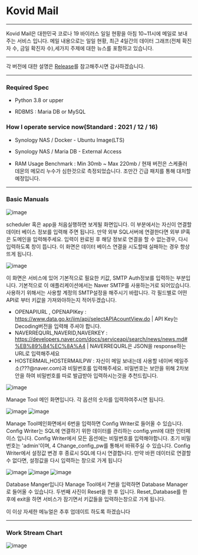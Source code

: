 Kovid Mail
===
***
Kovid Mail은 대한민국 코로나 19 바이러스 일일 현황을 아침 10~11시에 메일로 보내주는 서비스 입니다. 메일 내용으로는 일일 현황, 최근 4일간의 데이터 그래프(전체 확진자 수, 금일 확진자 수),세가지 주제에 대한 뉴스를 포함하고 있습니다.
***
각 버전에 대한 설명은 [Release](https://github.com/J-hoplin1/KovidMail/releases)를 참고해주시면 감사하겠습니다.
***
### Required Spec

- Python 3.8 or upper

- RDBMS : Maria DB or MySQL

### How I operate service now(Standard : 2021 / 12 / 16)

- Synology NAS / Docker - Ubuntu Image(LTS)

- Synology NAS / Maria DB - External Access

- RAM Usage Benchmark : Min 30mb ~ Max 220mb / 현재 버전은 스케줄러 데몬의 메모리 누수가 심한것으로 측정되었습니다. 조만간 긴급 패치를 통해 대처할 예정입니다.
***
### Basic Manuals
![image](https://user-images.githubusercontent.com/45956041/146395663-369bdd36-3fa2-4006-ab85-03cc0786f01f.png)

scheduler 혹은 app을 처음실행하면 보게될 화면입니다. 이 부분에서는 자신이 연결할 데이터 베이스 정보를 입력해 주면 됩니다. 만약 외부 SQL서버에 연결한다면 외부 IP혹은 도메인을 입력해주세요. 입력이 완료된 후 해당 정보로 연결을 할 수 없는경우, 다시 입력하도록 창이 뜹니다. 이 화면은 데이터 베이스 연결을 시도할때 실패하는 경우 항상 뜨게 됩니다.

![image](https://user-images.githubusercontent.com/45956041/146395754-649a01e0-edbe-4534-9278-008518428464.png)

이 화면은 서비스에 있어 기본적으로 필요한 키값, SMTP Auth정보를 입력하는 부분입니다. 기본적으로 이 애플리케이션에서는 Naver SMTP를 사용하는거로 되어있습니다. 사용하기 위해서는 사용할 계정의 SMTP설정을 해주시기 바랍니다. 각 필드별로 어떤 API로 부터 키값을 가져와야하는지 적어두겠습니다.

  - OPENAPIURL , OPENAPIKey : https://www.data.go.kr/iim/api/selectAPIAcountView.do | API Key는 Decoding버전을 입력해 주셔야 합니다.
  - NAVERREQURL,NAVERID,NAVERKEY : https://developers.naver.com/docs/serviceapi/search/news/news.md#%EB%89%B4%EC%8A%A4 | NAVERREQURL은 JSON을 response하는 URL로 입력해주세요
  - HOSTERMAIL,HOSTERMAILPW : 자신이 메일 보내는데 사용할 네이버 메일주소(???@naver.com)과 비밀번호를 입력해주세요. 비밀번호는 보안을 위해 2차보안을 하여 비밀번호를 따로 발급받아 입력하시는것을 추천드립니다.

![image](https://user-images.githubusercontent.com/45956041/146397323-ab6e8066-e18c-4e16-a121-f9b3a180f017.png)

Manage Tool 메인 화면입니다. 각 옵션의 숫자를 입력하여주시면 됩니다.

![image](https://user-images.githubusercontent.com/45956041/146397541-396702e8-a6b9-4a26-aa83-e5c7b75ad81c.png)
![image](https://user-images.githubusercontent.com/45956041/146397918-8e39ad3d-220a-427d-b794-bb8f6eccabe2.png)


Manage Tool메인화면에서 6번을 입력하면 Config Writer로 들어올 수 있습니다. Config Writer는 SQL에 연결하기 위한 데이터를 관리하는 config.yml에 대한 인터페이스 입니다. Config Writer에서 모든 옵션에는 비밀번호를 입력해야합니다. 초기 비밀번호는 'admin'이며, 4 Change_config_pw를 통해서 바꿔주실 수 있습니다. Config Writer에서 설정값 변경 후 종료시 SQL에 다시 연결합니다. 만약 바뀐 데이터로 연결할 수 없다면, 설정값을 다시 입력하는 창으로 가게 됩니다

![image](https://user-images.githubusercontent.com/45956041/146398070-03ec7244-7819-43ca-a87f-5511156dd738.png)
![image](https://user-images.githubusercontent.com/45956041/146398528-15ebb6c6-526b-4e4c-ba56-45dfd2e987c7.png)
![image](https://user-images.githubusercontent.com/45956041/146398629-51f63c00-2416-4a4d-a1ee-8fcfe10c69bd.png)

Database Manger입니다 Manage Tool에서 7번을 입력하면 Database Manager로 들어올 수 있습니다. 두번째 사진이 Reset을 한 후 입니다. Reset_Database를 한 후에 exit을 하면 서비스가 잠기면서 키값들을 입력하는창으로 가게 됩니다.

이 이상 자세한 메뉴얼은 추후 업데이트 하도록 하겠습니다
***
### Work Stream Chart

![image](https://user-images.githubusercontent.com/45956041/146683952-9d04dcde-1eb2-4411-af8e-5016cfed0a61.png)





